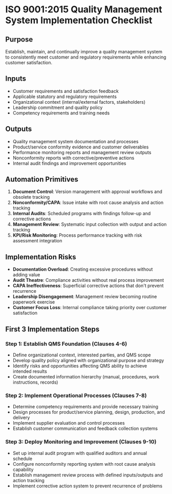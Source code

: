 # ISO 9001:2015 Quality Management System Implementation Checklist

## Purpose
Establish, maintain, and continually improve a quality management system to consistently meet customer and regulatory requirements while enhancing customer satisfaction.

## Inputs
- Customer requirements and satisfaction feedback
- Applicable statutory and regulatory requirements
- Organizational context (internal/external factors, stakeholders)
- Leadership commitment and quality policy
- Competency requirements and training needs

## Outputs
- Quality management system documentation and processes
- Product/service conformity evidence and customer deliverables
- Performance monitoring reports and management review outputs  
- Nonconformity reports with corrective/preventive actions
- Internal audit findings and improvement opportunities

## Automation Primitives
1. **Document Control**: Version management with approval workflows and obsolete tracking
2. **Nonconformity/CAPA**: Issue intake with root cause analysis and action tracking
3. **Internal Audits**: Scheduled programs with findings follow-up and corrective actions
4. **Management Review**: Systematic input collection with output and action tracking  
5. **KPI/Risk Monitoring**: Process performance tracking with risk assessment integration

## Implementation Risks
- **Documentation Overload**: Creating excessive procedures without adding value
- **Audit Theatre**: Compliance activities without real process improvement
- **CAPA Ineffectiveness**: Superficial corrective actions that don't prevent recurrence
- **Leadership Disengagement**: Management review becoming routine paperwork exercise
- **Customer Focus Loss**: Internal compliance taking priority over customer satisfaction

## First 3 Implementation Steps

### Step 1: Establish QMS Foundation (Clauses 4-6)
- Define organizational context, interested parties, and QMS scope
- Develop quality policy aligned with organizational purpose and strategy
- Identify risks and opportunities affecting QMS ability to achieve intended results
- Create documented information hierarchy (manual, procedures, work instructions, records)

### Step 2: Implement Operational Processes (Clauses 7-8)  
- Determine competency requirements and provide necessary training
- Design processes for product/service planning, design, production, and delivery
- Implement supplier evaluation and control processes
- Establish customer communication and feedback collection systems

### Step 3: Deploy Monitoring and Improvement (Clauses 9-10)
- Set up internal audit program with qualified auditors and annual schedule
- Configure nonconformity reporting system with root cause analysis capability  
- Establish management review process with defined inputs/outputs and action tracking
- Implement corrective action system to prevent recurrence of problems